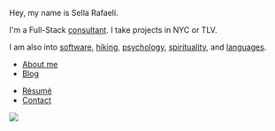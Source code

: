 Hey, my name is Sella Rafaeli. 

I'm a Full-Stack [consultant](/consulting). I take projects in NYC or TLV. 

I am also into [software](/software), [hiking](/hiking), [psychology](/psychology), [spirituality](/spirituality), and [languages](/languages). 

* [About me](/about.html)
* [Blog](/blog)
<!-- * [readings](/good_reads.html) -->
* [Résumé](/cv_sella_rafaeli_apr_2016.pdf)
* [Contact](/contact.html)

<div class='center'>
  <img src="http://imgur.com/NJoZJIs.jpg">
</div>

<!-- * [Creative](/creative.html) -->
<!-- * [Podcast](/podcast) -->
